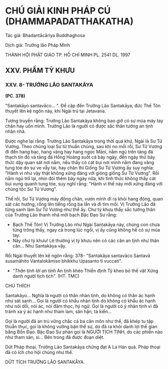 # CHÚ GIẢI KINH PHÁP CÚ (DHAMMAPADATTHAKATHA)

Tác giả: Bhadantācāriya Buddhaghosa

Dịch giả: Trưởng lão Pháp Minh

THÀNH HỘI PHẬT GIÁO TP. HỒ CHÍ MINH
PL. 2541 DL. 1997

## XXV. PHẨM TỲ KHƯU

### XXV. 8- TRƯỞNG LÃO SANTAKĀYA

**(PC. 378)**

"Santakāyo santavāco... ". Đề cập đến Trưởng Lão Santakāya, đức Thế Tôn thuyết lên kệ ngôn này, khi Ngài trú tại Jetavana.

Tương truyền rằng: Trưởng Lão Santakāya không bao giờ có sự múa máy tay chân hay uốn mình. Trưởng Lão là người có được sắc thân tướng an tịnh nhàn nhã.

Được nghe lại rằng: Trưởng Lão Santakāya trong thời quá khứ, Ngài là Sư Tử Vương. Theo chủng loại Sư tử thuần chủng, sau khi no mồi rồi, Sư Tử Vương đi đến hang bạc, hang vàng hay hang ngọc Māṇi, nằm ngủ trên tảng đá thạch tín đỏ và tảng đá Hồng Hoàng suốt cả bảy ngày, đến ngày thứ bảy thức dậy quan sát nơi nằm, nếu thấy có cát bụi nơi mình nằm đang văng tung tóe do sự ve vẫy tai, hay chân thì Giống Sư Tử Vương ấy suy nghĩa: "Hành vi như vậy thật không xứng đáng với giòng giống Sư Tử Vương". Rồi nằm ngủ trổ lại, nhịn đói thêm bảy ngày nữa, khi tỉnh thức không thấy cát bụi xung quanh tung tóe, suy nghĩ rằng: "Hành vi thế này mới xứng đáng với chủng tộc Sư
Tử Vương".

Thế rồi, Sư Tử Vương máy động chân, vươn mình đi ra khỏi hang động, quan sát các hướng, rống lên tiếng rống ba lần và đi tìm mồi. Vị Trưởng Lão đã từng sanh làm Sư Tử Vương như thế ấy.
Chư tỳ khưu thấy sắc tướng thân của Trưởng Lão thanh nhã mới bạch Bậc Đạo Sư rằng:

- Bạch Thế Tôn! Vị Trưởng Lão như Ngài Santakāya này, chúng con chưa từng trông thấy, ngay cả trong lúc ngồi, vị ấy cũng không hề có sự múa tay.
- Này chư tỳ khưu! Lẽ thường vị tỳ khưu nên có các căn an tịnh như thân căn... Như Santakāya vậy.

Rồi Ngài thuyết lên kệ ngôn rằng: 378- "Santakāya santavāco
Santavā susamāhito
Vantalokāmiso bhikkhu
Upasanto ti vuccati".

- _"Thân tịnh lời an tịnh_
  An tịnh khéo Thiền định
  Tỷ kheo bỏ thế vật
  Xứng danh người tịch tịch". (HT. TMC)

CHÚ THÍCH

Santakāyo... Nghĩa là người có thân nhàn tịnh, do không có thân ác hạnh như sát sanh... Gọi là người có khẩu nhàn tịnh do không có khẩu ác hạnh như nói dối, nói ác, nói đâm thọc, hý ngữ. Gọi là người có ý nhàn tịnh vì đã tránh xa ý ác hạnh như tham lam, sân hận, tà kiến...

Gọi là người đã an trú vững chắc cả ba căn môn như thế, đã khép tu tập thuần thục, gọi là không vướng bận thế sự, do đã ra khỏi danh lợi thế gian bằng Bốn Đạo. Bậc Đạo Sư phán gọi là
NGƯỜI TỊCH TỊNH, do các phiền não như tham sân, si... Bên trong đã được đoạn diệt.

Dứt Pháp thoại, Trưởng Lão Santakāya chứng đạt A La Hán quả. Pháp thoại đã có ích cho hội chúng như thế.

DỨT TÍCH TRƯỞNG LÃO SANTAKĀYA.

